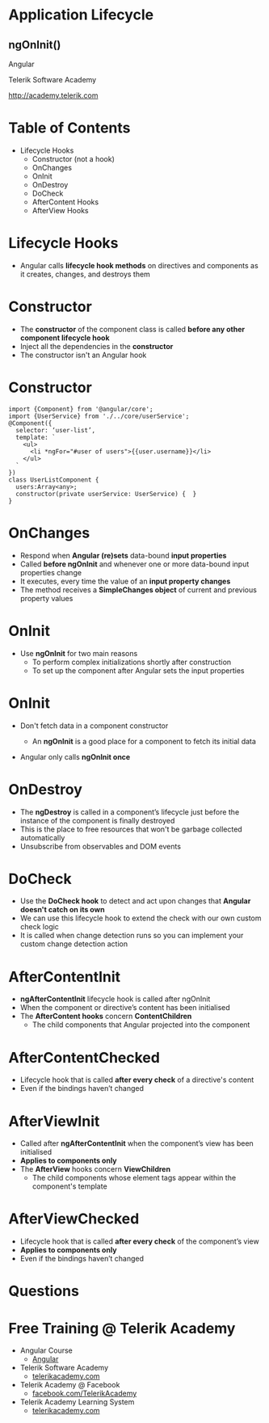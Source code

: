 <!-- section start -->

<!-- attr: {id: 'title', class: 'slide-title', hasScriptWrapper: true} -->

# Application Lifecycle
## ngOnInit()
<div class="signature">
    <p class="signature-course">Angular</p>
    <p class="signature-initiative">Telerik Software Academy</p>
    <a href="http://academy.telerik.com" class="signature-link">http://academy.telerik.com</a>
</div>

<!-- <img class="slide-image" showInPresentation="true"  src="imgs/angular.png" style="height:40%; left:75%; top:50%; border-radius: 10px;" /> -->

<!-- section start -->
<!-- attr: {id: 'table-of-contents'} -->
# Table of Contents
- Lifecycle Hooks
  - Constructor (not a hook)
  - OnChanges
  - OnInit
  - OnDestroy
  - DoCheck
  - AfterContent Hooks
  - AfterView Hooks


<!-- section start -->
<!-- attr: {id: '', class: 'slide-section', showInPresentation:true, hasScriptWrapper: true} -->
<!-- # Lifecycle Hooks -->


<!-- attr: { hasScriptWrapper:true } -->
# Lifecycle Hooks

- Angular calls **lifecycle hook methods** on directives and components as it creates, changes, and destroys them

<!-- <img class="slide-image" showInPresentation="true"  src="imgs/hooks-in-sequence.png" style="height:60%; left:65%; top:35%; border-radius: 10px;" /> -->

<!-- attr: {id: '', class: 'slide-section', showInPresentation:true, hasScriptWrapper: true} -->
<!-- # Constructor -->

<!-- attr: { hasScriptWrapper:true } -->
# Constructor

- The **constructor** of the component class is called **before any other component lifecycle hook**
- Inject all the dependencies in the **constructor**
- The constructor isn't an Angular hook

<!-- attr: { hasScriptWrapper:true } -->
# Constructor

```
import {Component} from '@angular/core';
import {UserService} from './../core/userService';
@Component({
  selector: ‘user-list’,
  template: `
    <ul>
      <li *ngFor="#user of users">{{user.username}}</li>
    </ul>
  `
})
class UserListComponent {
  users:Array<any>;
  constructor(private userService: UserService) {  }
}
```

<!-- attr: {id: '', class: 'slide-section', showInPresentation:true, hasScriptWrapper: true} -->
<!-- # OnChanges -->


<!-- attr: { hasScriptWrapper:true } -->
# OnChanges

- Respond when **Angular (re)sets** data-bound **input properties**
- Called **before ngOnInit** and whenever one or more data-bound input properties change
- It executes, every time the value of an **input property changes**
- The method receives a **SimpleChanges object** of current and previous property values

<!-- attr: {id: '', class: 'slide-section', showInPresentation:true, hasScriptWrapper: true} -->
<!-- # OnInit -->

<!-- attr: { hasScriptWrapper:true } -->
# OnInit

- Use **ngOnInit** for two main reasons
  - To perform complex initializations shortly after construction
  - To set up the component after Angular sets the input properties

<!-- attr: { hasScriptWrapper:true } -->
# OnInit
- Don't fetch data in a component constructor
  - An **ngOnInit** is a good place for a component to fetch its initial data

- Angular only calls **ngOnInit once**


<!-- attr: {id: '', class: 'slide-section', showInPresentation:true, hasScriptWrapper: true} -->
<!-- # OnDestroy -->

<!-- attr: { hasScriptWrapper:true } -->
# OnDestroy

- The **ngDestroy** is called in a component’s lifecycle just before the instance of the component is finally destroyed
- This is the place to free resources that won't be garbage collected automatically
- Unsubscribe from observables and DOM events


<!-- attr: {id: '', class: 'slide-section', showInPresentation:true, hasScriptWrapper: true} -->
<!-- # DoCheck -->

<!-- attr: { hasScriptWrapper:true } -->
# DoCheck

- Use the **DoCheck hook** to detect and act upon changes that **Angular doesn't catch on its own**
- We can use this lifecycle hook to extend the check with our own custom check logic
- It is called when change detection runs so you can implement your custom change detection action


<!-- attr: {id: '', class: 'slide-section', showInPresentation:true, hasScriptWrapper: true} -->
<!-- # AfterContent Hooks -->

<!-- attr: { hasScriptWrapper:true } -->
# AfterContentInit

- **ngAfterContentInit** lifecycle hook is called after ngOnInit
- When the component or directive’s content has been initialised
- The **AfterContent hooks** concern **ContentChildren**
  - The child components that Angular projected into the component

<!-- attr: { hasScriptWrapper:true } -->
# AfterContentChecked

- Lifecycle hook that is called **after every check** of a directive's content
- Even if the bindings haven’t changed


<!-- attr: {id: '', class: 'slide-section', showInPresentation:true, hasScriptWrapper: true} -->
<!-- # AfterView Hooks -->

<!-- attr: { hasScriptWrapper:true } -->
# AfterViewInit

- Called after **ngAfterContentInit** when the component’s view has been initialised
- **Applies to components only**
- The **AfterView** hooks concern **ViewChildren**
  - The child components whose element tags appear within the component's template


<!-- attr: { hasScriptWrapper:true } -->
# AfterViewChecked

- Lifecycle hook that is called **after every check** of the component’s view
- **Applies to components only**
- Even if the bindings haven’t changed

<!-- section start -->
<!-- attr: {id: 'questions', class: 'slide-section', hasScriptWrapper:true} -->

# Questions
<!-- <img class="slide-image" showInPresentation="true"  src="imgs/questions.jpg" style="height:40%; left:30%; top:30 border-radius: 10px;" /> -->


<!-- attr: { showInPresentation: true, hasScriptWrapper: true} -->
# Free Training @ Telerik Academy

- Angular Course
  - [Angular](http://academy.telerik.com/student-courses/web-design-and-ui/spa-applications-with-angular/about)
- Telerik Software Academy
  - [telerikacademy.com](https://telerikacademy.com)
- Telerik Academy @ Facebook
  - [facebook.com/TelerikAcademy](https://facebook.com/TelerikAcademy)
- Telerik Academy Learning System
  - [telerikacademy.com](https://telerikacademy.com)
